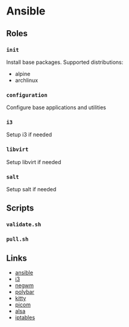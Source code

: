 # Ansible

## Roles

### `init`

Install base packages. Supported distributions:

- alpine
- archlinux

### `configuration`

Configure base applications and utilities

### `i3`

Setup i3 if needed

### `libvirt`

Setup libvirt if needed

### `salt`

Setup salt if needed

## Scripts

### `validate.sh`

### `pull.sh`

## Links

- [ansible](https://www.ansible.com/)
- [i3](https://i3wm.org/)
- [negwm](https://github.com/neg-serg/negwm)
- [polybar](https://polybar.github.io/)
- [kitty](https://github.com/kovidgoyal/kitty)
- [picom](https://wiki.archlinux.org/title/Picom)
- [alsa](https://wiki.archlinux.org/title/Advanced_Linux_Sound_Architecture)
- [iptables](https://wiki.archlinux.org/title/Iptables)
